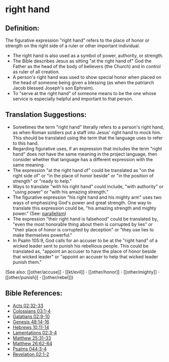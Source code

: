 # right hand #

## Definition: ##

The figurative expression "right hand" refers to the place of honor or strength on the right side of a ruler or other important individual.

* The right hand is also used as a symbol of power, authority, or strength.
* The Bible describes Jesus as sitting "at the right hand of" God the Father as the head of the body of believers (the Church) and in control as ruler of all creation.
* A person's right hand was used to show special honor when placed on the head of someone being given a blessing (as when the patriarch Jacob blessed Joseph's son Ephraim).
* To "serve at the right hand" of someone means to be the one whose service is especially helpful and important to that person.

## Translation Suggestions: ##

* Sometimes the term "right hand" literally refers to a person's right hand, as when Roman soldiers put a staff into Jesus' right hand to mock him. This should be translated using the term that the language uses to refer to this hand. 
* Regarding figurative uses, if an expression that includes the term "right hand" does not have the same meaning in the project language, then consider whether that language has a different expression with the same meaning.
* The expression "at the right hand of" could be translated as "on the right side of" or "in the place of honor beside" or "in the position of strength" or "ready to help."
* Ways to translate "with his right hand" could include, "with authority" or "using power" or "with his amazing strength."
* The figurative expression "his right hand and his mighty arm" uses two ways of emphasizing God's power and great strength. One way to translate this expression could be, "his amazing strength and mighty power." (See: [parallelism](en/ta-vol1/translate/man/figs-parallelism))
* The expression "their right hand is falsehood" could be translated by, "even the most honorable thing about them is corrupted by lies" or "their place of honor is corrupted by deception" or "they use lies to make themselves powerful." 
* In Psalm 105:9, God calls for an accuser to be at the "right hand" of a wicked leader sent to punish his rebellious people. This could be translated as, "appoint an accuser to have the place of honor beside that wicked leader" or "appoint an accuser to help that wicked leader punish them."

(See also: [[other/accuse]] **·** [[kt/evil]] **·** [[other/honor]] **·** [[other/mighty]] **·** [[other/punish]] **·** [[other/rebel]])

## Bible References: ##

* [Acts 02:32-33](en/tn/act/help/02/32)
* [Colossians 03:1-4](en/tn/col/help/03/01)
* [Galatians 02:9-10](en/tn/gal/help/02/09)
* [Genesis 48:14-16](en/tn/gen/help/48/14)
* [Hebrews 10:11-14](en/tn/heb/help/10/11)
* [Lamentations 02:3-4](en/tn/lam/help/02/03)
* [Matthew 25:31-33](en/tn/mat/help/25/31)
* [Matthew 26:62-64](en/tn/mat/help/26/62)
* [Psalms 044:3-4](en/tn/psa/help/44/03)
* [Revelation 02:1-2](en/tn/rev/help/02/01)
